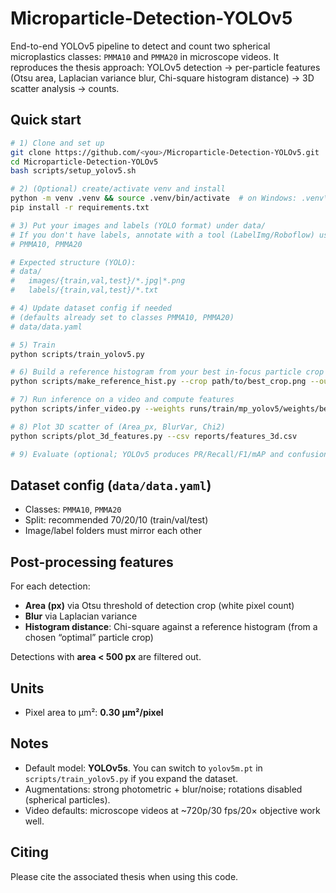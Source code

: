 # Microparticle-Detection-YOLOv5

End-to-end YOLOv5 pipeline to detect and count two spherical microplastics classes: `PMMA10` and `PMMA20` in microscope videos. 
It reproduces the thesis approach: YOLOv5 detection → per-particle features (Otsu area, Laplacian variance blur, Chi-square histogram distance) → 3D scatter analysis → counts.

## Quick start

```bash
# 1) Clone and set up
git clone https://github.com/<you>/Microparticle-Detection-YOLOv5.git
cd Microparticle-Detection-YOLOv5
bash scripts/setup_yolov5.sh

# 2) (Optional) create/activate venv and install
python -m venv .venv && source .venv/bin/activate  # on Windows: .venv\Scripts\activate
pip install -r requirements.txt

# 3) Put your images and labels (YOLO format) under data/
# If you don't have labels, annotate with a tool (LabelImg/Roboflow) using class names:
# PMMA10, PMMA20

# Expected structure (YOLO):
# data/
#   images/{train,val,test}/*.jpg|*.png
#   labels/{train,val,test}/*.txt

# 4) Update dataset config if needed
# (defaults already set to classes PMMA10, PMMA20)
# data/data.yaml

# 5) Train
python scripts/train_yolov5.py

# 6) Build a reference histogram from your best in-focus particle crop
python scripts/make_reference_hist.py --crop path/to/best_crop.png --out reference_hist.json

# 7) Run inference on a video and compute features
python scripts/infer_video.py --weights runs/train/mp_yolov5/weights/best.pt   --video path/to/video.mp4   --ref_hist_json reference_hist.json   --um2_per_px 0.30

# 8) Plot 3D scatter of (Area_px, BlurVar, Chi2)
python scripts/plot_3d_features.py --csv reports/features_3d.csv

# 9) Evaluate (optional; YOLOv5 produces PR/Recall/F1/mAP and confusion matrix under runs/)
```

## Dataset config (`data/data.yaml`)

- Classes: `PMMA10`, `PMMA20`
- Split: recommended 70/20/10 (train/val/test)
- Image/label folders must mirror each other

## Post-processing features

For each detection:
- **Area (px)** via Otsu threshold of detection crop (white pixel count)
- **Blur** via Laplacian variance
- **Histogram distance**: Chi-square against a reference histogram (from a chosen “optimal” particle crop)

Detections with **area < 500 px** are filtered out.

## Units

- Pixel area to µm²: **0.30 µm²/pixel**

## Notes

- Default model: **YOLOv5s**. You can switch to `yolov5m.pt` in `scripts/train_yolov5.py` if you expand the dataset.
- Augmentations: strong photometric + blur/noise; rotations disabled (spherical particles).
- Video defaults: microscope videos at ~720p/30 fps/20× objective work well.

## Citing

Please cite the associated thesis when using this code.

